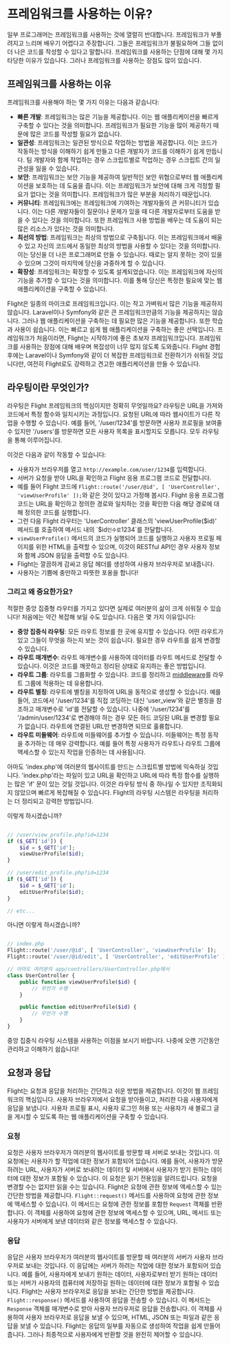 # 프레임워크를 사용하는 이유?

일부 프로그래머는 프레임워크를 사용하는 것에 열렬히 반대합니다. 프레임워크가 부풀려지고 느리며 배우기 어렵다고 주장합니다. 
그들은 프레임워크가 불필요하며 그들 없이 더 나은 코드를 작성할 수 있다고 말합니다. 
프레임워크를 사용하는 단점에 대해 몇 가지 타당한 이유가 있습니다. 그러나 프레임워크를 사용하는 장점도 많이 있습니다.

## 프레임워크를 사용하는 이유

프레임워크를 사용해야 하는 몇 가지 이유는 다음과 같습니다:

- **빠른 개발**: 프레임워크는 많은 기능을 제공합니다. 이는 웹 애플리케이션을 빠르게 구축할 수 있다는 것을 의미합니다. 프레임워크가 필요한 기능을 많이 제공하기 때문에 많은 코드를 작성할 필요가 없습니다.
- **일관성**: 프레임워크는 일관된 방식으로 작업하는 방법을 제공합니다. 이는 코드가 작동하는 방식을 이해하기 쉽게 만들고 다른 개발자가 코드를 이해하기 쉽게 만듭니다. 팀 개발자와 함께 작업하는 경우 스크립트별로 작업하는 경우 스크립트 간의 일관성을 잃을 수 있습니다.
- **보안**: 프레임워크는 보안 기능을 제공하여 일반적인 보안 위협으로부터 웹 애플리케이션을 보호하는 데 도움을 줍니다. 이는 프레임워크가 보안에 대해 크게 걱정할 필요가 없다는 것을 의미합니다. 프레임워크가 많은 부분을 처리하기 때문입니다.
- **커뮤니티**: 프레임워크에는 프레임워크에 기여하는 개발자들의 큰 커뮤니티가 있습니다. 이는 다른 개발자들이 질문이나 문제가 있을 때 다른 개발자로부터 도움을 받을 수 있다는 것을 의미합니다. 또한 프레임워크 사용 방법을 배우는 데 도움이 되는 많은 리소스가 있다는 것을 의미합니다.
- **최선의 방법**: 프레임워크는 최상의 방법으로 구축됩니다. 이는 프레임워크에서 배울 수 있고 자신의 코드에서 동일한 최상의 방법을 사용할 수 있다는 것을 의미합니다. 이는 당신을 더 나은 프로그래머로 만들 수 있습니다. 때로는 알지 못하는 것이 있을 수 있으며 그것이 마지막에 당신을 과중하게 할 수 있습니다.
- **확장성**: 프레임워크는 확장할 수 있도록 설계되었습니다. 이는 프레임워크에 자신의 기능을 추가할 수 있다는 것을 의미합니다. 이를 통해 당신은 특정한 필요에 맞는 웹 애플리케이션을 구축할 수 있습니다.

Flight은 일종의 마이크로 프레임워크입니다. 이는 작고 가벼워서 많은 기능을 제공하지 않습니다. Laravel이나 Symfony와 같은 큰 프레임워크만큼의 기능을 제공하지는 않습니다. 
그러나 웹 애플리케이션을 구축하는 데 필요한 많은 기능을 제공합니다. 또한 학습과 사용이 쉽습니다. 
이는 빠르고 쉽게 웹 애플리케이션을 구축하는 좋은 선택입니다. 프레임워크가 처음이라면, Flight는 시작하기에 좋은 초보자 프레임워크입니다. 
프레임워크를 사용하는 장점에 대해 배우며 복잡성이 너무 많지 않도록 도와줍니다. 
Flight 경험 후에는 Laravel이나 Symfony와 같이 더 복잡한 프레임워크로 전환하기가 쉬워질 것입니다만, 여전히 Flight로도 강력하고 견고한 애플리케이션을 만들 수 있습니다.

## 라우팅이란 무엇인가?

라우팅은 Flight 프레임워크의 핵심이지만 정확히 무엇일까요? 라우팅은 URL을 가져와 코드에서 특정 함수와 일치시키는 과정입니다. 
요청된 URL에 따라 웹사이트가 다른 작업을 수행할 수 있습니다. 예를 들어, '/user/1234'를 방문하면 사용자 프로필을 보여줄 수 있지만 '/users'를 방문하면 모든 사용자 목록을 표시할지도 모릅니다. 모두 라우팅을 통해 이루어집니다.

이것은 다음과 같이 작동할 수 있습니다:

- 사용자가 브라우저를 열고 `http://example.com/user/1234`를 입력합니다.
- 서버가 요청을 받아 URL을 확인하고 Flight 응용 프로그램 코드로 전달합니다.
- 예를 들어 Flight 코드에 `Flight::route('/user/@id', [ 'UserController', 'viewUserProfile' ]);`와 같은 것이 있다고 가정해 봅시다. Flight 응용 프로그램 코드는 URL을 확인하고 정의한 경로와 일치하는 것을 확인한 다음 해당 경로에 대해 정의한 코드를 실행합니다.
- 그런 다음 Flight 라우터는 'UserController' 클래스의 'viewUserProfile($id)' 메서드를 호출하여 메서드 내의 `$id` 인수로 `1234`를 전달합니다.
- `viewUserProfile()` 메서드의 코드가 실행되어 코드를 실행하고 사용자 프로필 페이지를 위한 HTML을 출력할 수 있으며, 이것이 RESTful API인 경우 사용자 정보와 함께 JSON 응답을 출력할 수도 있습니다.
- Flight는 깔끔하게 감싸고 응답 헤더를 생성하여 사용자 브라우저로 보내줍니다.
- 사용자는 기쁨에 충만하고 따뜻한 포옹을 합니다!

### 그리고 왜 중요한가요?

적절한 중앙 집중형 라우터를 가지고 있다면 실제로 여러분의 삶이 크게 쉬워질 수 있습니다! 처음에는 약간 복잡해 보일 수도 있습니다. 다음은 몇 가지 이유입니다:

- **중앙 집중식 라우팅**: 모든 라우트 정보를 한 곳에 유지할 수 있습니다. 어떤 라우트가 있고 그들이 무엇을 하는지 보는 것이 쉽습니다. 필요한 경우 라우트를 쉽게 변경할 수 있습니다.
- **라우트 매개변수**: 라우트 매개변수를 사용하여 데이터를 라우트 메서드로 전달할 수 있습니다. 이것은 코드를 깨끗하고 정리된 상태로 유지하는 좋은 방법입니다.
- **라우트 그룹**: 라우트를 그룹화할 수 있습니다. 코드를 정리하고 [middleware](middleware)를 라우트 그룹에 적용하는 데 유용합니다.
- **라우트 별칭**: 라우트에 별칭을 지정하여 URL을 동적으로 생성할 수 있습니다. 예를 들어, 코드에서 '/user/1234'를 직접 코딩하는 대신 'user_view'와 같은 별칭을 참조하고 매개변수로 'id'를 전달할 수 있습니다. 나중에 '/user/1234'를 '/admin/user/1234'로 변경해야 하는 경우 모든 하드 코딩된 URL을 변경할 필요가 없습니다. 라우트에 연결된 URL만 변경하면 되므로 훌륭합니다.
- **라우트 미들웨어**: 라우트에 미들웨어를 추가할 수 있습니다. 미들웨어는 특정 동작을 추가하는 데 매우 강력합니다. 예를 들어 특정 사용자가 라우트나 라우트 그룹에 액세스할 수 있는지 작업을 인증하는 데 사용됩니다.

아마도 'index.php'에 여러분의 웹사이트를 만드는 스크립트별 방법에 익숙하실 것입니다. 'index.php'라는 파일이 있고 URL을 확인하고 URL에 따라 특정 함수를 실행하는 많은 'if' 문이 있는 것일 것입니다. 이것은 라우팅 방식 중 하나일 수 있지만 조직화되지 않았으며 빠르게 복잡해질 수 있습니다. Flight의 라우팅 시스템은 라우팅을 처리하는 더 정리되고 강력한 방법입니다.

이렇게 하시겠습니까?

```php

// /user/view_profile.php?id=1234
if ($_GET['id']) {
	$id = $_GET['id'];
	viewUserProfile($id);
}

// /user/edit_profile.php?id=1234
if ($_GET['id']) {
	$id = $_GET['id'];
	editUserProfile($id);
}

// etc...
```

아니면 이렇게 하시겠습니까?

```php

// index.php
Flight::route('/user/@id', [ 'UserController', 'viewUserProfile' ]);
Flight::route('/user/@id/edit', [ 'UserController', 'editUserProfile' ]);

// 아마도 여러분의 app/controllers/UserController.php에서
class UserController {
	public function viewUserProfile($id) {
		// 무언가 수행
	}

	public function editUserProfile($id) {
		// 무언가 수행
	}
}
```

중앙 집중식 라우팅 시스템을 사용하는 이점을 보시기 바랍니다. 나중에 오랜 기간동안 관리하고 이해하기 쉽습니다!

## 요청과 응답

Flight는 요청과 응답을 처리하는 간단하고 쉬운 방법을 제공합니다. 이것이 웹 프레임워크의 핵심입니다. 사용자 브라우저에서 요청을 받아들이고, 처리한 다음 사용자에게 응답을 보냅니다. 사용자 프로필 표시, 사용자 로그인 허용 또는 사용자가 새 블로그 글을 게시할 수 있도록 하는 웹 애플리케이션을 구축할 수 있습니다.

### 요청

요청은 사용자 브라우저가 여러분의 웹사이트를 방문할 때 서버로 보내는 것입니다. 이 요청에는 사용자가 할 작업에 대한 정보가 포함되어 있습니다. 예를 들어, 사용자가 방문하려는 URL, 사용자가 서버로 보내려는 데이터 및 서버에서 사용자가 받기 원하는 데이터에 대한 정보가 포함될 수 있습니다. 이 요청은 읽기 전용임을 알려드립니다. 요청을 변경할 수는 없지만 읽을 수는 있습니다.
Flight은 요청에 관한 정보에 액세스할 수 있는 간단한 방법을 제공합니다. `Flight::request()` 메서드를 사용하여 요청에 관한 정보에 액세스할 수 있습니다. 이 메서드는 요청에 관한 정보를 포함한 `Request` 객체를 반환합니다. 이 객체를 사용하여 요청에 관한 정보에 액세스할 수 있으며, URL, 메서드 또는 사용자가 서버에게 보낸 데이터와 같은 정보를 액세스할 수 있습니다.

### 응답

응답은 사용자 브라우저가 여러분의 웹사이트를 방문할 때 여러분의 서버가 사용자 브라우저로 보내는 것입니다. 이 응답에는 서버가 하려는 작업에 대한 정보가 포함되어 있습니다. 예를 들어, 사용자에게 보내기 원하는 데이터, 사용자로부터 받기 원하는 데이터 또는 서버가 사용자의 컴퓨터에 저장하길 원하는 데이터에 대한 정보가 포함될 수 있습니다.
Flight는 사용자 브라우저로 응답을 보내는 간단한 방법을 제공합니다. `Flight::response()` 메서드를 사용하여 응답을 전송할 수 있습니다. 이 메서드는 `Response` 객체를 매개변수로 받아 사용자 브라우저로 응답을 전송합니다. 이 객체를 사용하여 사용자 브라우저로 응답을 보낼 수 있으며, HTML, JSON 또는 파일과 같은 응답을 보낼 수 있습니다. Flight는 응답의 일부를 자동으로 생성하여 작업을 쉽게 만들어줍니다. 그러나 최종적으로 사용자에게 반환할 것을 완전히 제어할 수 있습니다.